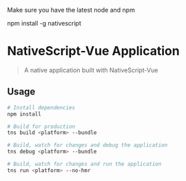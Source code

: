 Make sure you have the latest node and npm

npm install -g nativescript


# NativeScript-Vue Application


> A native application built with NativeScript-Vue


## Usage

``` bash
# Install dependencies
npm install

# Build for production
tns build <platform> --bundle

# Build, watch for changes and debug the application
tns debug <platform> --bundle

# Build, watch for changes and run the application
tns run <platform> --no-hmr
```
